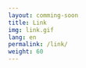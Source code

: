 ```yaml
---
layout: comming-soon
title: Link
img: link.gif
lang: en
permalink: /link/
weight: 60
---
```

<style type="text/css">
</style>

